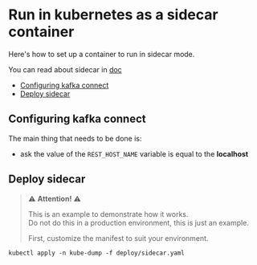 # Run in kubernetes as a sidecar container<!-- omit in toc -->

Here's how to set up a container to run in sidecar mode.

You can read about sidecar in [doc](https://kubernetes.io/docs/concepts/workloads/pods/#workload-resources-for-managing-pods)

* [Configuring kafka connect](#configuring-kafka-connect)
* [Deploy sidecar](#deploy-sidecar)

## Configuring kafka connect

The main thing that needs to be done is:  

* ask the value of the `REST_HOST_NAME` variable is equal to the **localhost**

## Deploy sidecar

> ⚠️ **Attention!** ⚠️
>
> This is an example to demonstrate how it works.  
> Do not do this in a production environment,
> this is just an example.
>
> First, customize the manifest to suit your environment.

```shell
kubectl apply -n kube-dump -f deploy/sidecar.yaml
```
